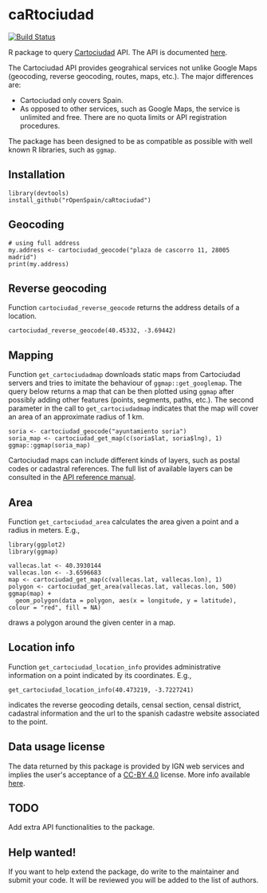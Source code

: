 # caRtociudad

[![Build Status](https://travis-ci.org/rOpenSpain/caRtociudad.svg?branch=master)](https://travis-ci.org/rOpenSpain/caRtociudad)

R package to query [Cartociudad](http://www.cartociudad.es) API. The API is documented [here](http://www.cartociudad.es/recursos/Documentacion_tecnica/CARTOCIUDAD_ServiciosWeb.pdf).

The Cartociudad API provides geograhical services not unlike Google Maps (geocoding, reverse geocoding, routes, maps, etc.). The major differences are:

* Cartociudad only covers Spain.
* As opposed to other services, such as Google Maps, the service is unlimited and free. There are no quota limits or API registration procedures.

The package has been designed to be as compatible as possible with well known R libraries, such as `ggmap`.

## Installation

```
library(devtools)
install_github("rOpenSpain/caRtociudad")
```

## Geocoding

```
# using full address
my.address <- cartociudad_geocode("plaza de cascorro 11, 28005 madrid")
print(my.address)
```

## Reverse geocoding

Function `cartociudad_reverse_geocode` returns the address details of a location.

```
cartociudad_reverse_geocode(40.45332, -3.69442)
```

## Mapping

Function `get_cartociudadmap` downloads static maps from Cartociudad servers and tries to imitate the behaviour of `ggmap::get_googlemap`. The query below returns a map that can be then plotted using `ggmap` after possibly adding other features (points, segments, paths, etc.). The second parameter in the call to `get_cartociudadmap` indicates that the map will cover an area of an approximate radius of 1 km.

```
soria <- cartociudad_geocode("ayuntamiento soria")
soria_map <- cartociudad_get_map(c(soria$lat, soria$lng), 1)
ggmap::ggmap(soria_map)
```

Cartociudad maps can include different kinds of layers, such as postal codes or cadastral references. The full list of available layers can be consulted in the [API reference manual](http://www.cartociudad.es/recursos/Documentacion_tecnica/CARTOCIUDAD_ServiciosWeb.pdf).

## Area

Function `get_cartociudad_area` calculates the area given a point and a radius in meters. E.g.,

```
library(ggplot2)
library(ggmap)

vallecas.lat <- 40.3930144
vallecas.lon <- -3.6596683
map <- cartociudad_get_map(c(vallecas.lat, vallecas.lon), 1)
polygon <- cartociudad_get_area(vallecas.lat, vallecas.lon, 500)
ggmap(map) +
  geom_polygon(data = polygon, aes(x = longitude, y = latitude), colour = "red", fill = NA)
```

draws a polygon around the given center in a map.

## Location info

Function `get_cartociudad_location_info` provides administrative information on a point indicated by its coordinates. E.g.,

```
get_cartociudad_location_info(40.473219, -3.7227241)
```
indicates the reverse geocoding details, censal section, censal district, cadastral information and the url to the spanish cadastre website associated to the point.

## Data usage license

The data returned by this package is provided by IGN web services and implies the user's acceptance of a [CC-BY 4.0](https://creativecommons.org/licenses/by/4.0/) license. More info available [here](http://www.ign.es/web/resources/docs/IGNCnig/FOOT-Condiciones_Uso_eng.pdf).

## TODO

Add extra API functionalities to the package.

## Help wanted!

If you want to help extend the package, do write to the maintainer and submit your code. It will be reviewed you will be added to the list of authors.
